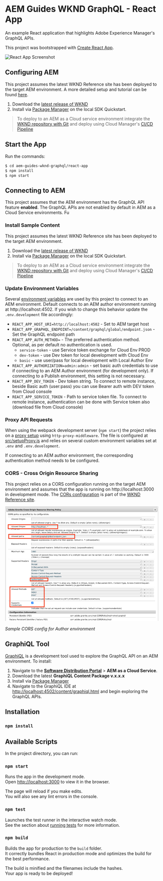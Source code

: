# AEM Guides WKND GraphQL - React App

An example React application that highlights Adobe Experience Manager's GraphQL APIs.

This project was bootstrapped with [Create React App](https://github.com/facebook/create-react-app).

![React App Screenshot](./docs/react-screenshot.png)

## Configuring AEM

This project assumes the latest WKND Reference site has been deployed to the target AEM environment. A more detailed setup and tutorial can be found [here](https://experienceleague.adobe.com/docs/experience-manager-learn/getting-started-with-aem-headless/graphql/setup.html?lang=en#graphql).

1. Download the [latest release of WKND](https://github.com/adobe/aem-guides-wknd/releases/latest)
1. Install via [Package Manager](http://localhost:4502/crx/packmgr/index.jsp) on the local SDK Quickstart.

> To deploy to an AEM as a Cloud service environment integrate the [WKND repository with Git](https://experienceleague.adobe.com/docs/experience-manager-cloud-service/implementing/managing-code/integrating-with-git.html) and deploy using Cloud Manager's [CI/CD Pipeline](https://experienceleague.adobe.com/docs/experience-manager-cloud-service/implementing/using-cloud-manager/configure-pipeline.html)

## Start the App

Run the commands:

```
$ cd aem-guides-wknd-graphql/react-app
$ npm install
$ npm start
```

## Connecting to AEM

This project assumes that the AEM environment has the GraphQL API feature **enabled**. The GraphQL APIs are not enabled by default in AEM as a Cloud Service environments. Fu

### Install Sample Content

This project assumes the latest WKND Reference site has been deployed to the target AEM environment.

1. Download the [latest release of WKND](https://github.com/adobe/aem-guides-wknd/releases/latest)
1. Install via [Package Manager](http://localhost:4502/crx/packmgr/index.jsp) on the local SDK Quickstart.

> To deploy to an AEM as a Cloud service environment integrate the [WKND repository with Git](https://experienceleague.adobe.com/docs/experience-manager-cloud-service/implementing/managing-code/integrating-with-git.html) and deploy using Cloud Manager's [CI/CD Pipeline](https://experienceleague.adobe.com/docs/experience-manager-cloud-service/implementing/using-cloud-manager/configure-pipeline.html)

### Update Environment Variables

Several [environment variables](https://create-react-app.dev/docs/adding-custom-environment-variables) are used by this project to connect to an AEM environment. Default connects to an AEM author environment running at http://localhost:4502. If you wish to change this behavior update the `.env.development` file accordingly:

* `REACT_APP_HOST_URI=http://localhost:4502` - Set to AEM target host
* `REACT_APP_GRAPHQL_ENDPOINT=/content/graphql/global/endpoint.json` - Set the GraphQL endpoint path
* `REACT_APP_AUTH_METHOD=` - The preferred authentication method. Optional, as per default no authentication is used.
  * `service-token` - use Service token exchange for Cloud Env PROD
  * `dev-token` - use Dev token for local development with Cloud Env
  * `basic` - use user/pass for local development with Local Author Env
* `REACT_APP_AUTHORIZATION=admin:admin` - set basic auth credentials to use if connecting to an AEM Author environment (for development only). If connecting to a Publish environment, this setting is not necessary.
* `REACT_APP_DEV_TOKEN` - Dev token string. To connect to remote instance, beside Basic auth (user:pass) you can use Bearer auth with DEV token from Cloud console
* `REACT_APP_SERVICE_TOKEN` - Path to service token file. To connect to remote instance, authentication can be done with Service token also (download file from Cloud console)

### Proxy API Requests

When using the webpack development server (`npm start`) the project relies on a [proxy setup](https://create-react-app.dev/docs/proxying-api-requests-in-development/#configuring-the-proxy-manually) using `http-proxy-middleware`. The file is configured at [src/setupProxy.js](src/setupProxy.js) and relies on several custom environment variables set at `.env` and `.env.development`.

If connecting to an AEM author environment, the corresponding authentication method needs to be configured.

### CORS - Cross Origin Resource Sharing

This project relies on a CORS configuration running on the target AEM environment and assumes that the app is running on http://localhost:3000 in development mode. The [CORs configuration](https://github.com/adobe/aem-guides-wknd/blob/master/ui.config/src/main/content/jcr_root/apps/wknd/osgiconfig/config.author/com.adobe.granite.cors.impl.CORSPolicyImpl~wknd-graphql.cfg.json) is part of the [WKND Reference site](https://github.com/adobe/aem-guides-wknd).

![CORS Configuration](docs/cross-origin-resource-sharing-configuration.png)

*Sample CORS config for Author environment*

## GraphiQL Tool

[GraphiQL](https://github.com/graphql/graphiql) is a development tool used to explore the GraphQL API on an AEM environment. To install:

1. Navigate to the **[Software Distribution Portal](https://experience.adobe.com/#/downloads/content/software-distribution/en/aemcloud.html)** > **AEM as a Cloud Service**.
1. Download the latest **GraphiQL Content Package v.x.x.x**
1. Install via [Package Manager](http://localhost:4502/crx/packmgr/index.jsp)
1. Navigate to the GraphiQL IDE at [http://localhost:4502/content/graphiql.html](http://localhost:4502/content/graphiql.html) and begin exploring the GraphQL APIs.

## Installation

### `npm install`

## Available Scripts

In the project directory, you can run:

### `npm start`

Runs the app in the development mode.<br />
Open [http://localhost:3000](http://localhost:3000) to view it in the browser.

The page will reload if you make edits.<br />
You will also see any lint errors in the console.

### `npm test`

Launches the test runner in the interactive watch mode.<br />
See the section about [running tests](https://facebook.github.io/create-react-app/docs/running-tests) for more information.

### `npm build`

Builds the app for production to the `build` folder.<br />
It correctly bundles React in production mode and optimizes the build for the best performance.

The build is minified and the filenames include the hashes.<br />
Your app is ready to be deployed!
